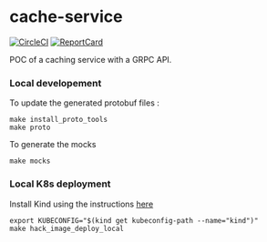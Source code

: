# cache-service

[![CircleCI](https://circleci.com/gh/mdevilliers/cache-service.svg?style=svg)](https://circleci.com/gh/mdevilliers/cache-service)
[![ReportCard](https://goreportcard.com/badge/github.com/mdevilliers/cache-service)](https://goreportcard.com/report/github.com/mdevilliers/cache-service)

POC of a caching service with a GRPC API.

### Local developement

To update the generated protobuf files :

```
make install_proto_tools
make proto
```

To generate the mocks

```
make mocks
```

### Local K8s deployment

Install Kind using the instructions [here](/hack/kind)

```
export KUBECONFIG="$(kind get kubeconfig-path --name="kind")"
make hack_image_deploy_local
```
